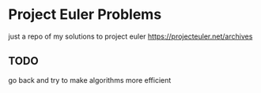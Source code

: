 # Project Euler Problems

just a repo of my solutions to project euler
https://projecteuler.net/archives

## TODO
go back and try to make algorithms more efficient

